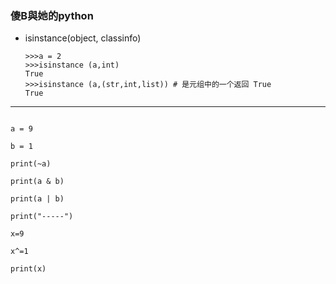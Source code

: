 ### 傻B與她的python

- isinstance(object, classinfo)

	```
	>>>a = 2 
	>>>isinstance (a,int) 
	True
	>>>isinstance (a,(str,int,list)) # 是元组中的一个返回 True 
	True
	```


---
```

a = 9

b = 1

print(~a)

print(a & b)

print(a | b)
```


```
print("-----")

x=9

x^=1

print(x)
```

